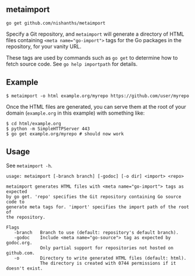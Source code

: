 ## metaimport

`go get github.com/nishanths/metaimport`

Specify a Git repository, and `metaimport` will generate a directory of
HTML files containing `<meta name="go-import">` tags for the Go packages
in the repository, for your vanity URL.

These tags are used by commands such as `go get` to determine how to fetch 
source code. See `go help importpath` for details.

## Example

```
$ metaimport -o html example.org/myrepo https://github.com/user/myrepo
```

Once the HTML files are generated, you can serve them at the root of your domain 
(`example.org` in this example) with something like:

```
$ cd html/example.org
$ python -m SimpleHTTPServer 443
$ go get example.org/myrepo # should now work
```

## Usage

See `metaimport -h`.

```
usage: metaimport [-branch branch] [-godoc] [-o dir] <import> <repo>

metaimport generates HTML files with <meta name="go-import"> tags as expected
by go get. 'repo' specifies the Git repository containing Go source code to
generate meta tags for. 'import' specifies the import path of the root of
the repository.

Flags
   -branch   Branch to use (default: repository's default branch).
   -godoc    Include <meta name="go-source"> tag as expected by godoc.org.
             Only partial support for repositories not hosted on github.com.
   -o        Directory to write generated HTML files (default: html).
             The directory is created with 0744 permissions if it doesn't exist.
```
